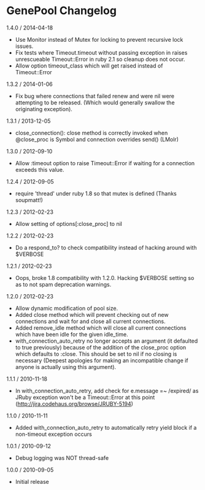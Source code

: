 GenePool Changelog
=====================

1.4.0 / 2014-04-18

  - Use Monitor instead of Mutex for locking to prevent recursive lock issues.
  - Fix tests where Timeout.timeout without passing exception in raises unrescueable Timeout::Error in ruby 2.1 so cleanup does not occur.
  - Allow option timeout_class which will get raised instead of Timeout::Error

1.3.2 / 2014-01-06

  - Fix bug where connections that failed renew and were nil were attempting to be released.  (Which would generally swallow the originating exception).

1.3.1 / 2013-12-05

  - close_connection(): close method is correctly invoked when @close_proc is Symbol and connection overrides send() (LMolr)

1.3.0 / 2012-09-10

  - Allow :timeout option to raise Timeout::Error if waiting for a connection exceeds this value.

1.2.4 / 2012-09-05

  - require 'thread' under ruby 1.8 so that mutex is defined (Thanks soupmatt!)

1.2.3 / 2012-02-23

  - Allow setting of options[:close_proc] to nil

1.2.2 / 2012-02-23

  - Do a respond_to? to check compatibility instead of hacking around with $VERBOSE

1.2.1 / 2012-02-23

  - Oops, broke 1.8 compatibility with 1.2.0.  Hacking $VERBOSE setting so as to not spam deprecation warnings.

1.2.0 / 2012-02-23

  - Allow dynamic modification of pool size.
  - Added close method which will prevent checking out of new connections and wait for and close all current connections.
  - Added remove_idle method which will close all current connections which have been idle for the given idle_time.
  - with_connection_auto_retry no longer accepts an argument (it defaulted to true previously) because of the addition
    of the close_proc option which defaults to :close.  This should be set to nil if no closing is necessary
    (Deepest apologies for making an incompatible change if anyone is actually using this argument).

1.1.1 / 2010-11-18

  - In with_connection_auto_retry, add check for e.message =~ /expired/ as JRuby exception won't be a
    Timeout::Error at this point (http://jira.codehaus.org/browse/JRUBY-5194)

1.1.0 / 2010-11-11

  - Added with_connection_auto_retry to automatically retry yield block if a non-timeout exception occurs

1.0.1 / 2010-09-12

  - Debug logging was NOT thread-safe

1.0.0 / 2010-09-05

  - Initial release
